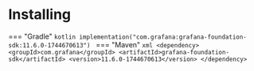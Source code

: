 # Installing

=== "Gradle"
    ```kotlin
    implementation("com.grafana:grafana-foundation-sdk:11.6.0-1744670613")
    ```
=== "Maven"
    ```xml
    <dependency>
        <groupId>com.grafana</groupId>
        <artifactId>grafana-foundation-sdk</artifactId>
        <version>11.6.0-1744670613</version>
    </dependency>
    ```
